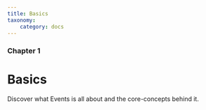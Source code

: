 ```yaml
---
title: Basics
taxonomy:
    category: docs
---
```


### Chapter 1

# Basics

Discover what Events is all about and the core-concepts behind it.
